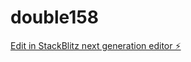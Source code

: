 # double158

[Edit in StackBlitz next generation editor ⚡️](https://stackblitz.com/~/github.com/kvartiil/double158)